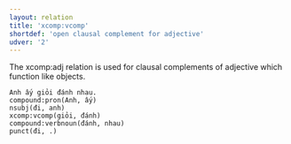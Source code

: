 ```yaml
---
layout: relation
title: 'xcomp:vcomp'
shortdef: 'open clausal complement for adjective'
udver: '2'
---
```


The xcomp:adj relation is used for clausal complements of adjective which function like objects.

~~~ sdparse
Anh ấy giỏi đánh nhau.
compound:pron(Anh, ấy)
nsubj(đi, anh)
xcomp:vcomp(giỏi, đánh)
compound:verbnoun(đánh, nhau)
punct(đi, .)
~~~

<!-- Interlanguage links updated Út 9. května 2023, 20:04:35 CEST -->
